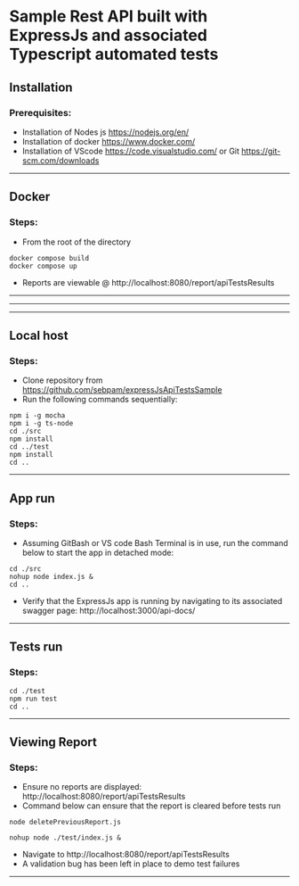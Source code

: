 # Sample Rest API built with ExpressJs and associated Typescript automated tests



## Installation
### Prerequisites:

- Installation of Nodes js https://nodejs.org/en/
- Installation of docker https://www.docker.com/
- Installation of VScode https://code.visualstudio.com/ or Git https://git-scm.com/downloads


-----

## Docker
### Steps:

- From the root of the directory 

```
docker compose build
docker compose up
```

- Reports are viewable @ http://localhost:8080/report/apiTestsResults
-----



-----
-----

## Local host
### Steps:
- Clone repository from https://github.com/sebpam/expressJsApiTestsSample
- Run the following commands sequentially:

```
npm i -g mocha
npm i -g ts-node
cd ./src
npm install
cd ../test
npm install
cd ..
```


-----

## App run
### Steps:

- Assuming GitBash or VS code Bash Terminal is in use, run the command below to start the app in detached mode:
```
cd ./src
nohup node index.js &
cd ..
```
- Verify that the ExpressJs app is running by navigating to its associated swagger page: http://localhost:3000/api-docs/

-----

## Tests run
### Steps:

```
cd ./test
npm run test
cd ..
```

-----
## Viewing Report
### Steps:

- Ensure no reports are displayed: http://localhost:8080/report/apiTestsResults 
- Command below can ensure that the report is cleared before tests run
```
node deletePreviousReport.js
```

```
nohup node ./test/index.js &
```
- Navigate to http://localhost:8080/report/apiTestsResults
- A validation bug has been left in place to demo test failures


-----